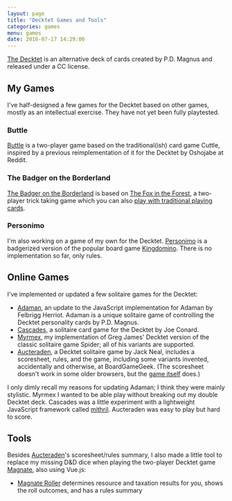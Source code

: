 ```yaml
---
layout: page
title: "Decktet Games and Tools"
categories: games
menu: games
date: 2016-07-17 14:29:00
---
```

[The Decktet](http://www.decktet.com) is an alternative deck of cards created by P.D. Magnus and released under a CC license.

## My Games

I've half-designed a few games for the Decktet based on other games, mostly as an intellectual exercise.  They have not yet been fully playtested.

### Buttle

[Buttle](/games/decktet/buttle/) is a two-player game based on the traditional(ish) card game Cuttle, inspired by a previous reimplementation of it for the Decktet by Oshojabe at Reddit.

### The Badger on the Borderland

[The Badger on the Borderland](/games/decktet/bb/) is based on [The Fox in the Forest](https://boardgamegeek.com/boardgame/221965/fox-forest), a two-player trick taking game which you can also [play with traditional playing cards](https://boardgamegeek.com/filepage/153033/fox-forest-summary-sheet).

### Personimo

I'm also working on a game of my own for the Decktet.  [Personimo](/games/decktet/personimo/) is a badgerized version of the popular board game [Kingdomino](https://boardgamegeek.com/boardgame/204583/kingdomino).  There is no implementation so far, only rules.


## Online Games

I've implemented or updated a few solitaire games for the Decktet:

* [Adaman](http://mcdemarco.github.io/adaman/), an update to the JavaScript implementation for Adaman by Felbrigg Herriot.  Adaman is a unique solitaire game of controlling the Decktet personality cards by P.D. Magnus.
* [Cascades](http://mcdemarco.net/games/decktet/cascades/), a solitaire card game for the Decktet by Joe Conard.
* [Myrmex](http://mcdemarco.github.io/myrmex/), my implementation of Greg James' Decktet version of the classic solitaire game Spider; all of his variants are supported.
* [Aucteraden](/games/decktet/aucteraden/), a Decktet solitaire game by Jack Neal, includes a scoresheet, rules, and the game, including some variants invented, accidentally and otherwise, at BoardGameGeek.  (The scoresheet doesn't work in some older browsers, but the [game itself](/games/decktet/aucteraden/aucteraden.html) does.)

I only dimly recall my reasons for updating Adaman; I think they were mainly stylistic.  Myrmex I wanted to be able play without breaking out my double Decktet deck.  Cascades was a little experiment with a lightweight JavaScript framework called [mithril](http://mithril.js.org).  Aucteraden was easy to play but hard to score.


## Tools

Besides [Aucteraden](/games/decktet/aucteraden/)'s scoresheet/rules summary, I also made a little tool to replace my missing D&D dice when playing the two-player Decktet game [Magnate](http://decktet.wikidot.com/game:magnate), also using Vue.js:

* [Magnate Roller](magnate/) determines resource and taxation results for you, shows the roll outcomes, and has a rules summary


